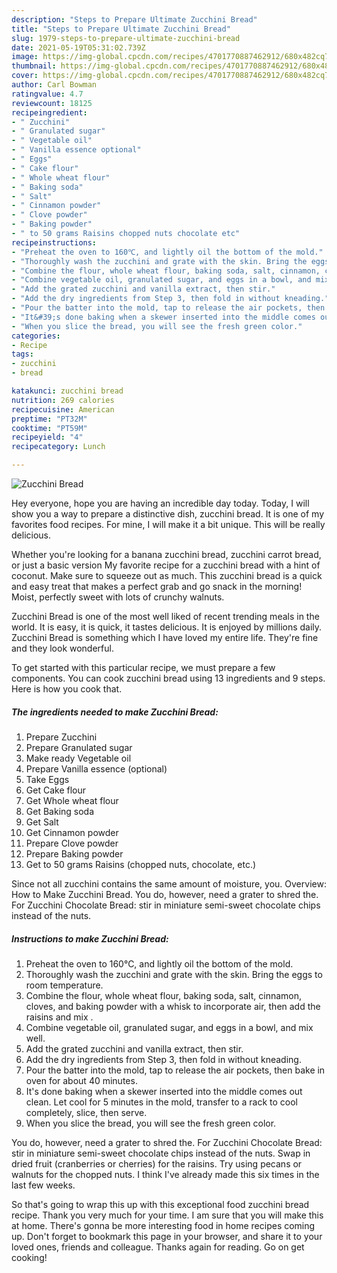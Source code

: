 ```yaml
---
description: "Steps to Prepare Ultimate Zucchini Bread"
title: "Steps to Prepare Ultimate Zucchini Bread"
slug: 1979-steps-to-prepare-ultimate-zucchini-bread
date: 2021-05-19T05:31:02.739Z
image: https://img-global.cpcdn.com/recipes/4701770887462912/680x482cq70/zucchini-bread-recipe-main-photo.jpg
thumbnail: https://img-global.cpcdn.com/recipes/4701770887462912/680x482cq70/zucchini-bread-recipe-main-photo.jpg
cover: https://img-global.cpcdn.com/recipes/4701770887462912/680x482cq70/zucchini-bread-recipe-main-photo.jpg
author: Carl Bowman
ratingvalue: 4.7
reviewcount: 18125
recipeingredient:
- " Zucchini"
- " Granulated sugar"
- " Vegetable oil"
- " Vanilla essence optional"
- " Eggs"
- " Cake flour"
- " Whole wheat flour"
- " Baking soda"
- " Salt"
- " Cinnamon powder"
- " Clove powder"
- " Baking powder"
- " to 50 grams Raisins chopped nuts chocolate etc"
recipeinstructions:
- "Preheat the oven to 160℃, and lightly oil the bottom of the mold."
- "Thoroughly wash the zucchini and grate with the skin. Bring the eggs to room temperature."
- "Combine the flour, whole wheat flour, baking soda, salt, cinnamon, cloves, and baking powder with a whisk to incorporate air, then add the raisins and mix ."
- "Combine vegetable oil, granulated sugar, and eggs in a bowl, and mix well."
- "Add the grated zucchini and vanilla extract, then stir."
- "Add the dry ingredients from Step 3, then fold in without kneading."
- "Pour the batter into the mold, tap to release the air pockets, then bake in oven for about 40 minutes."
- "It&#39;s done baking when a skewer inserted into the middle comes out clean. Let cool for 5 minutes in the mold, transfer to a rack to cool completely, slice, then serve."
- "When you slice the bread, you will see the fresh green color."
categories:
- Recipe
tags:
- zucchini
- bread

katakunci: zucchini bread 
nutrition: 269 calories
recipecuisine: American
preptime: "PT32M"
cooktime: "PT59M"
recipeyield: "4"
recipecategory: Lunch

---
```



![Zucchini Bread](https://img-global.cpcdn.com/recipes/4701770887462912/680x482cq70/zucchini-bread-recipe-main-photo.jpg)

Hey everyone, hope you are having an incredible day today. Today, I will show you a way to prepare a distinctive dish, zucchini bread. It is one of my favorites food recipes. For mine, I will make it a bit unique. This will be really delicious.

Whether you&#39;re looking for a banana zucchini bread, zucchini carrot bread, or just a basic version My favorite recipe for a zucchini bread with a hint of coconut. Make sure to squeeze out as much. This zucchini bread is a quick and easy treat that makes a perfect grab and go snack in the morning! Moist, perfectly sweet with lots of crunchy walnuts.

Zucchini Bread is one of the most well liked of recent trending meals in the world. It is easy, it is quick, it tastes delicious. It is enjoyed by millions daily. Zucchini Bread is something which I have loved my entire life. They're fine and they look wonderful.


To get started with this particular recipe, we must prepare a few components. You can cook zucchini bread using 13 ingredients and 9 steps. Here is how you cook that.

<!--inarticleads1-->

##### The ingredients needed to make Zucchini Bread:

1. Prepare  Zucchini
1. Prepare  Granulated sugar
1. Make ready  Vegetable oil
1. Prepare  Vanilla essence (optional)
1. Take  Eggs
1. Get  Cake flour
1. Get  Whole wheat flour
1. Get  Baking soda
1. Get  Salt
1. Get  Cinnamon powder
1. Prepare  Clove powder
1. Prepare  Baking powder
1. Get  to 50 grams Raisins (chopped nuts, chocolate, etc.)


Since not all zucchini contains the same amount of moisture, you. Overview: How to Make Zucchini Bread. You do, however, need a grater to shred the. For Zucchini Chocolate Bread: stir in miniature semi-sweet chocolate chips instead of the nuts. 

<!--inarticleads2-->

##### Instructions to make Zucchini Bread:

1. Preheat the oven to 160℃, and lightly oil the bottom of the mold.
1. Thoroughly wash the zucchini and grate with the skin. Bring the eggs to room temperature.
1. Combine the flour, whole wheat flour, baking soda, salt, cinnamon, cloves, and baking powder with a whisk to incorporate air, then add the raisins and mix .
1. Combine vegetable oil, granulated sugar, and eggs in a bowl, and mix well.
1. Add the grated zucchini and vanilla extract, then stir.
1. Add the dry ingredients from Step 3, then fold in without kneading.
1. Pour the batter into the mold, tap to release the air pockets, then bake in oven for about 40 minutes.
1. It&#39;s done baking when a skewer inserted into the middle comes out clean. Let cool for 5 minutes in the mold, transfer to a rack to cool completely, slice, then serve.
1. When you slice the bread, you will see the fresh green color.


You do, however, need a grater to shred the. For Zucchini Chocolate Bread: stir in miniature semi-sweet chocolate chips instead of the nuts. Swap in dried fruit (cranberries or cherries) for the raisins. Try using pecans or walnuts for the chopped nuts. I think I&#39;ve already made this six times in the last few weeks. 

So that's going to wrap this up with this exceptional food zucchini bread recipe. Thank you very much for your time. I am sure that you will make this at home. There's gonna be more interesting food in home recipes coming up. Don't forget to bookmark this page in your browser, and share it to your loved ones, friends and colleague. Thanks again for reading. Go on get cooking!
